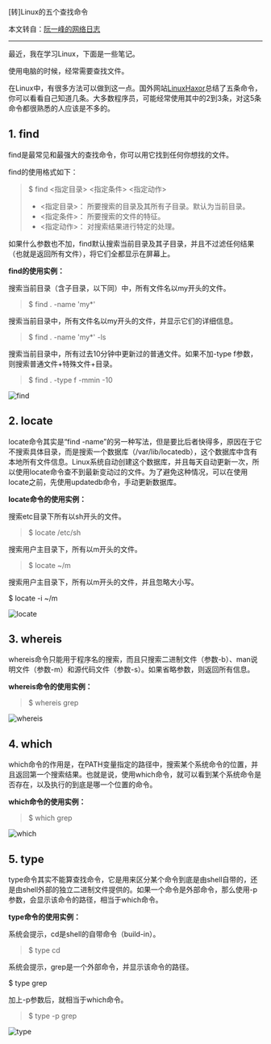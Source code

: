 [转]Linux的五个查找命令

本文转自：[阮一峰的网络日志](http://www.ruanyifeng.com/blog/2009/10/5_ways_to_search_for_files_using_the_terminal.html)

<hr>

最近，我在学习Linux，下面是一些笔记。

使用电脑的时候，经常需要查找文件。

在Linux中，有很多方法可以做到这一点。国外网站[LinuxHaxor](http://www.linuxhaxor.net/?p=904)总结了五条命令，你可以看看自己知道几条。大多数程序员，可能经常使用其中的2到3条，对这5条命令都很熟悉的人应该是不多的。

## 1. find

find是最常见和最强大的查找命令，你可以用它找到任何你想找的文件。

find的使用格式如下：

>$ find <指定目录> <指定条件> <指定动作>
>- <指定目录>： 所要搜索的目录及其所有子目录。默认为当前目录。
>- <指定条件>： 所要搜索的文件的特征。
>- <指定动作>： 对搜索结果进行特定的处理。

如果什么参数也不加，find默认搜索当前目录及其子目录，并且不过滤任何结果（也就是返回所有文件），将它们全都显示在屏幕上。

**find的使用实例：**

搜索当前目录（含子目录，以下同）中，所有文件名以my开头的文件。

>$ find . -name 'my*'

搜索当前目录中，所有文件名以my开头的文件，并显示它们的详细信息。

>$ find . -name 'my*' -ls

搜索当前目录中，所有过去10分钟中更新过的普通文件。如果不加-type f参数，则搜索普通文件+特殊文件+目录。

>$ find . -type f -mmin -10

![find](/wp-content/uploads/2012/04/find.png)

## 2. locate

locate命令其实是“find -name”的另一种写法，但是要比后者快得多，原因在于它不搜索具体目录，而是搜索一个数据库（/var/lib/locatedb），这个数据库中含有本地所有文件信息。Linux系统自动创建这个数据库，并且每天自动更新一次，所以使用locate命令查不到最新变动过的文件。为了避免这种情况，可以在使用locate之前，先使用updatedb命令，手动更新数据库。

**locate命令的使用实例：**

搜索etc目录下所有以sh开头的文件。

>$ locate /etc/sh

搜索用户主目录下，所有以m开头的文件。

>$ locate ~/m

搜索用户主目录下，所有以m开头的文件，并且忽略大小写。

$ locate -i ~/m

![locate](/wp-content/uploads/2012/04/locate.png)

## 3. whereis

whereis命令只能用于程序名的搜索，而且只搜索二进制文件（参数-b）、man说明文件（参数-m）和源代码文件（参数-s）。如果省略参数，则返回所有信息。

**whereis命令的使用实例：**

>$ whereis grep

![whereis](/wp-content/uploads/2012/04/whereis.png)

## 4. which

which命令的作用是，在PATH变量指定的路径中，搜索某个系统命令的位置，并且返回第一个搜索结果。也就是说，使用which命令，就可以看到某个系统命令是否存在，以及执行的到底是哪一个位置的命令。

**which命令的使用实例：**

>$ which grep

![which](/wp-content/uploads/2012/04/which.png)

## 5. type

type命令其实不能算查找命令，它是用来区分某个命令到底是由shell自带的，还是由shell外部的独立二进制文件提供的。如果一个命令是外部命令，那么使用-p参数，会显示该命令的路径，相当于which命令。

**type命令的使用实例：**

系统会提示，cd是shell的自带命令（build-in）。

>$ type cd

系统会提示，grep是一个外部命令，并显示该命令的路径。

$ type grep

加上-p参数后，就相当于which命令。

>$ type -p grep

![type](/wp-content/uploads/2012/04/type.png)
